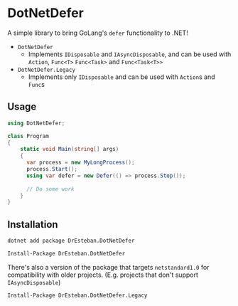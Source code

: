 # DotNetDefer
A simple library to bring GoLang's `defer` functionality to .NET!

* `DotNetDefer`
  * Implements `IDisposable` and `IAsyncDisposable`, and can be used with `Action`, `Func<T>` `Func<Task>` and `Func<Task<T>>`
* `DotNetDefer.Legacy`
  * Implements only `IDisposable` and can be used with `Action`s and `Func`s

## Usage
```csharp
using DotNetDefer;

class Program
{
    static void Main(string[] args)
    {
      var process = new MyLongProcess();
      process.Start();
      using var defer = new Defer(() => process.Stop());
  
      // Do some work
    }
}
```

## Installation
```bash
dotnet add package DrEsteban.DotNetDefer

Install-Package DrEsteban.DotNetDefer
```

There's also a version of the package that targets `netstandard1.0` for compatibility with older projects. (E.g. projects that don't support `IAsyncDisposable`)
```bash
Install-Package DrEsteban.DotNetDefer.Legacy
```
